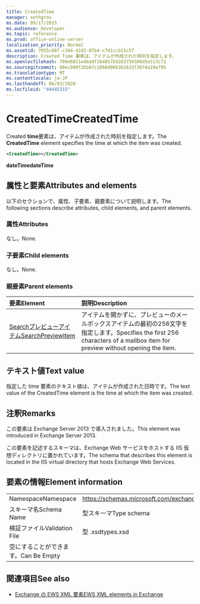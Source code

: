 ```yaml
---
title: CreatedTime
manager: sethgros
ms.date: 09/17/2015
ms.audience: Developer
ms.topic: reference
ms.prod: office-online-server
localization_priority: Normal
ms.assetid: 7055c86f-c364-42d3-87b4-c741ccb15c57
description: Created Time 要素は、アイテムが作成された時刻を指定します。
ms.openlocfilehash: 709e6021e48a9f2b4857b9283750306d5e513c72
ms.sourcegitcommit: 88ec988f2bb67c1866d06b361615f3674a24e795
ms.translationtype: MT
ms.contentlocale: ja-JP
ms.lasthandoff: 06/03/2020
ms.locfileid: "44445315"
---
```

# <a name="createdtime"></a><span data-ttu-id="014db-103">CreatedTime</span><span class="sxs-lookup"><span data-stu-id="014db-103">CreatedTime</span></span>

<span data-ttu-id="014db-104">Created **time**要素は、アイテムが作成された時刻を指定します。</span><span class="sxs-lookup"><span data-stu-id="014db-104">The **CreatedTime** element specifies the time at which the item was created.</span></span> 
  
```xml
<CreatedTime></CreatedTime>
```

 <span data-ttu-id="014db-105">**dateTime**</span><span class="sxs-lookup"><span data-stu-id="014db-105">**dateTime**</span></span>
## <a name="attributes-and-elements"></a><span data-ttu-id="014db-106">属性と要素</span><span class="sxs-lookup"><span data-stu-id="014db-106">Attributes and elements</span></span>

<span data-ttu-id="014db-107">以下のセクションで、属性、子要素、親要素について説明します。</span><span class="sxs-lookup"><span data-stu-id="014db-107">The following sections describe attributes, child elements, and parent elements.</span></span>
  
### <a name="attributes"></a><span data-ttu-id="014db-108">属性</span><span class="sxs-lookup"><span data-stu-id="014db-108">Attributes</span></span>

<span data-ttu-id="014db-109">なし。</span><span class="sxs-lookup"><span data-stu-id="014db-109">None.</span></span>
  
### <a name="child-elements"></a><span data-ttu-id="014db-110">子要素</span><span class="sxs-lookup"><span data-stu-id="014db-110">Child elements</span></span>

<span data-ttu-id="014db-111">なし。</span><span class="sxs-lookup"><span data-stu-id="014db-111">None.</span></span>
  
### <a name="parent-elements"></a><span data-ttu-id="014db-112">親要素</span><span class="sxs-lookup"><span data-stu-id="014db-112">Parent elements</span></span>

|<span data-ttu-id="014db-113">**要素**</span><span class="sxs-lookup"><span data-stu-id="014db-113">**Element**</span></span>|<span data-ttu-id="014db-114">**説明**</span><span class="sxs-lookup"><span data-stu-id="014db-114">**Description**</span></span>|
|:-----|:-----|
|[<span data-ttu-id="014db-115">Searchプレビューアイテム</span><span class="sxs-lookup"><span data-stu-id="014db-115">SearchPreviewItem</span></span>](searchpreviewitem.md) <br/> |<span data-ttu-id="014db-116">アイテムを開かずに、プレビューのメールボックスアイテムの最初の256文字を指定します。</span><span class="sxs-lookup"><span data-stu-id="014db-116">Specifies the first 256 characters of a mailbox item for preview without opening the item.</span></span>  <br/> |
   
## <a name="text-value"></a><span data-ttu-id="014db-117">テキスト値</span><span class="sxs-lookup"><span data-stu-id="014db-117">Text value</span></span>

<span data-ttu-id="014db-118">指定した time 要素のテキスト値は、アイテムが作成された日時です。</span><span class="sxs-lookup"><span data-stu-id="014db-118">The text value of the CreatedTime element is the time at which the item was created.</span></span> 
  
## <a name="remarks"></a><span data-ttu-id="014db-119">注釈</span><span class="sxs-lookup"><span data-stu-id="014db-119">Remarks</span></span>

<span data-ttu-id="014db-120">この要素は Exchange Server 2013 で導入されました。</span><span class="sxs-lookup"><span data-stu-id="014db-120">This element was introduced in Exchange Server 2013.</span></span>
  
<span data-ttu-id="014db-121">この要素を記述するスキーマは、Exchange Web サービスをホストする IIS 仮想ディレクトリに置かれています。</span><span class="sxs-lookup"><span data-stu-id="014db-121">The schema that describes this element is located in the IIS virtual directory that hosts Exchange Web Services.</span></span>
  
## <a name="element-information"></a><span data-ttu-id="014db-122">要素の情報</span><span class="sxs-lookup"><span data-stu-id="014db-122">Element information</span></span>

|||
|:-----|:-----|
|<span data-ttu-id="014db-123">Namespace</span><span class="sxs-lookup"><span data-stu-id="014db-123">Namespace</span></span>  <br/> |https://schemas.microsoft.com/exchange/services/2006/types  <br/> |
|<span data-ttu-id="014db-124">スキーマ名</span><span class="sxs-lookup"><span data-stu-id="014db-124">Schema Name</span></span>  <br/> |<span data-ttu-id="014db-125">型スキーマ</span><span class="sxs-lookup"><span data-stu-id="014db-125">Type schema</span></span>  <br/> |
|<span data-ttu-id="014db-126">検証ファイル</span><span class="sxs-lookup"><span data-stu-id="014db-126">Validation File</span></span>  <br/> |<span data-ttu-id="014db-127">型 .xsd</span><span class="sxs-lookup"><span data-stu-id="014db-127">types.xsd</span></span>  <br/> |
|<span data-ttu-id="014db-128">空にすることができます。</span><span class="sxs-lookup"><span data-stu-id="014db-128">Can Be Empty</span></span>  <br/> ||
   
## <a name="see-also"></a><span data-ttu-id="014db-129">関連項目</span><span class="sxs-lookup"><span data-stu-id="014db-129">See also</span></span>



- [<span data-ttu-id="014db-130">Exchange の EWS XML 要素</span><span class="sxs-lookup"><span data-stu-id="014db-130">EWS XML elements in Exchange</span></span>](ews-xml-elements-in-exchange.md)


